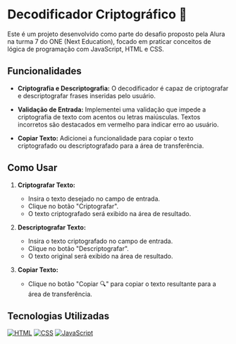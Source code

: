# Decodificador Criptográfico 🔐

Este é um projeto desenvolvido como parte do desafio proposto pela Alura na turma 7 do ONE (Next Education), focado em praticar conceitos de lógica de programação com JavaScript, HTML e CSS.

## Funcionalidades

- **Criptografia e Descriptografia:** O decodificador é capaz de criptografar e descriptografar frases inseridas pelo usuário.
- **Validação de Entrada:** Implementei uma validação que impede a criptografia de texto com acentos ou letras maiúsculas. Textos incorretos são destacados em vermelho para indicar erro ao usuário.

- **Copiar Texto:** Adicionei a funcionalidade para copiar o texto criptografado ou descriptografado para a área de transferência.

## Como Usar

1. **Criptografar Texto:**
   - Insira o texto desejado no campo de entrada.
   - Clique no botão "Criptografar".
   - O texto criptografado será exibido na área de resultado.

2. **Descriptografar Texto:**
   - Insira o texto criptografado no campo de entrada.
   - Clique no botão "Descriptografar".
   - O texto original será exibido na área de resultado.

3. **Copiar Texto:**
   - Clique no botão "Copiar 🔍" para copiar o texto resultante para a área de transferência.

## Tecnologias Utilizadas

[![HTML](https://img.shields.io/badge/-HTML-orange?style=for-the-badge&logo=html5&logoColor=white)](#)
[![CSS](https://img.shields.io/badge/-CSS-blue?style=for-the-badge&logo=css3&logoColor=white)](#)
[![JavaScript](https://img.shields.io/badge/-JavaScript-yellow?style=for-the-badge&logo=javascript&logoColor=white)](#)




